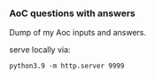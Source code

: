 ### AoC questions with answers

Dump of my Aoc inputs and answers.

serve locally via:


```
python3.9 -m http.server 9999
```

